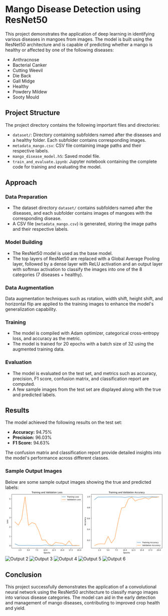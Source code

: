# Mango Disease Detection using ResNet50

This project demonstrates the application of deep learning in identifying various diseases in mangoes from images. The model is built using the ResNet50 architecture and is capable of predicting whether a mango is healthy or affected by one of the following diseases:

- Anthracnose
- Bacterial Canker
- Cutting Weevil
- Die Back
- Gall Midge
- Healthy
- Powdery Mildew
- Sooty Mould

## Project Structure

The project directory contains the following important files and directories:

- `dataset/`: Directory containing subfolders named after the diseases and a healthy folder. Each subfolder contains corresponding images.
- `metadata_mango.csv`: CSV file containing image paths and their respective labels.
- `mango_disease_model.h5`: Saved model file.
- `train_and_evaluate.ipynb`: Jupyter notebook containing the complete code for training and evaluating the model.

## Approach

### Data Preparation

- The dataset directory `dataset/` contains subfolders named after the diseases, and each subfolder contains images of mangoes with the corresponding disease.
- A CSV file (`metadata_mango.csv`) is generated, storing the image paths and their respective labels.

### Model Building

- The ResNet50 model is used as the base model.
- The top layers of ResNet50 are replaced with a Global Average Pooling layer, followed by a dense layer with ReLU activation and an output layer with softmax activation to classify the images into one of the 8 categories (7 diseases + healthy).

### Data Augmentation

Data augmentation techniques such as rotation, width shift, height shift, and horizontal flip are applied to the training images to enhance the model's generalization capability.

### Training

- The model is compiled with Adam optimizer, categorical cross-entropy loss, and accuracy as the metric.
- The model is trained for 20 epochs with a batch size of 32 using the augmented training data.

### Evaluation

- The model is evaluated on the test set, and metrics such as accuracy, precision, F1 score, confusion matrix, and classification report are computed.
- A few sample images from the test set are displayed along with the true and predicted labels.

## Results

The model achieved the following results on the test set:

- **Accuracy:** 94.75%
- **Precision:** 96.03%
- **F1 Score:** 94.63%

The confusion matrix and classification report provide detailed insights into the model's performance across different classes.

### Sample Output Images

Below are some sample output images showing the true and predicted labels:
![Output 1](./output1.png)
![Output 2](https://github.com/DevyanshMalhotra/Facial-Recognition-Based-Attendance-System/blob/main/output2.png)
![Output 3](https://github.com/DevyanshMalhotra/Facial-Recognition-Based-Attendance-System/blob/main/output3.png)
![Output 4](https://github.com/DevyanshMalhotra/Facial-Recognition-Based-Attendance-System/blob/main/output4.png)
![Output 5](https://github.com/DevyanshMalhotra/Facial-Recognition-Based-Attendance-System/blob/main/output5.png)
![Output 6](https://github.com/DevyanshMalhotra/Facial-Recognition-Based-Attendance-System/blob/main/output6.png)


## Conclusion

This project successfully demonstrates the application of a convolutional neural network using the ResNet50 architecture to classify mango images into various disease categories. The model can aid in the early detection and management of mango diseases, contributing to improved crop health and yield.
 
